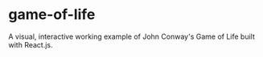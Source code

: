 # game-of-life
A visual, interactive working example of John Conway's Game of Life built with React.js.
